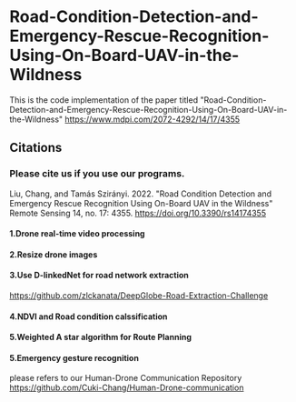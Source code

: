 # Road-Condition-Detection-and-Emergency-Rescue-Recognition-Using-On-Board-UAV-in-the-Wildness
This is the code implementation of the paper titled "Road-Condition-Detection-and-Emergency-Rescue-Recognition-Using-On-Board-UAV-in-the-Wildness" https://www.mdpi.com/2072-4292/14/17/4355

## Citations
### Please cite us if you use our programs.
Liu, Chang, and Tamás Szirányi. 2022. "Road Condition Detection and Emergency Rescue Recognition Using On-Board UAV in the Wildness" Remote Sensing 14, no. 17: 4355. https://doi.org/10.3390/rs14174355

#### 1.Drone real-time video processing 
#### 2.Resize drone images 
#### 3.Use D-linkedNet for road network extraction
https://github.com/zlckanata/DeepGlobe-Road-Extraction-Challenge 
#### 4.NDVI and Road condition calssification
#### 5.Weighted A star algorithm for Route Planning
#### 5.Emergency gesture recognition
please refers to our Human-Drone Communication Repository 
https://github.com/Cuki-Chang/Human-Drone-communication

